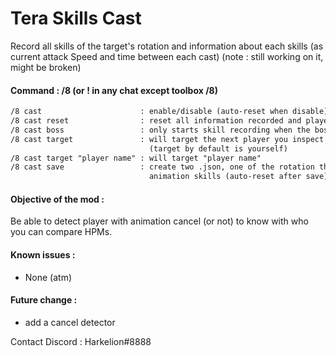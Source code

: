 # Tera Skills Cast

Record all skills of the target's rotation and information about each skills (as current attack Speed and time between each cast)
(note : still working on it, might be broken) 

#### Command : /8 (or ! in any chat except toolbox /8)

```txt
/8 cast                      : enable/disable (auto-reset when disable)
/8 cast reset                : reset all information recorded and player is you by default
/8 cast boss                 : only starts skill recording when the boss is engaged (toggle on/off)
/8 cast target               : will target the next player you inspect to make his skills list
                               (target by default is yourself)
/8 cast target "player name" : will target "player name"
/8 cast save                 : create two .json, one of the rotation the other one of the average
                               animation skills (auto-reset after save)
```

#### Objective of the mod :

Be able to detect player with animation cancel (or not) to know with who you can compare HPMs. 

#### Known issues :

- None (atm)

#### Future change :

- add a cancel detector 

Contact Discord : Harkelion#8888
